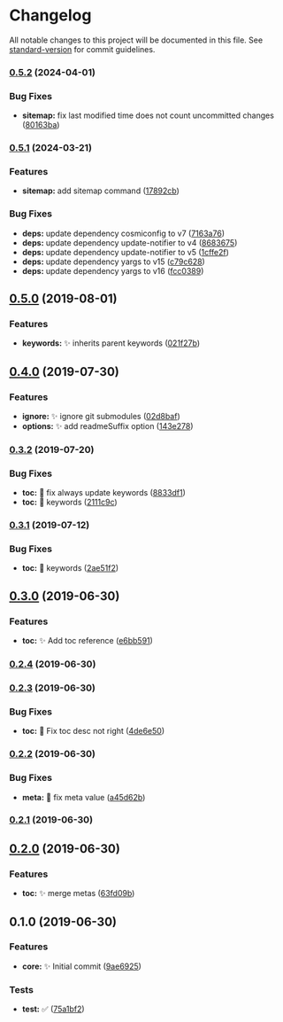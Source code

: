 # Changelog

All notable changes to this project will be documented in this file. See [standard-version](https://github.com/conventional-changelog/standard-version) for commit guidelines.

### [0.5.2](https://github.com/vivaxy/github-pages-scripts/compare/v0.5.1...v0.5.2) (2024-04-01)


### Bug Fixes

* **sitemap:** fix last modified time does not count uncommitted changes ([80163ba](https://github.com/vivaxy/github-pages-scripts/commit/80163baa3dc445f918fa06182eee44ee653ef06f))

### [0.5.1](https://github.com/vivaxy/github-pages-scripts/compare/v0.5.0...v0.5.1) (2024-03-21)


### Features

* **sitemap:** add sitemap command ([17892cb](https://github.com/vivaxy/github-pages-scripts/commit/17892cb30b20c688de5f540ed0ec287e67da8168))


### Bug Fixes

* **deps:** update dependency cosmiconfig to v7 ([7163a76](https://github.com/vivaxy/github-pages-scripts/commit/7163a76ffd61a4a1976c0917aad443a4370fa820))
* **deps:** update dependency update-notifier to v4 ([8683675](https://github.com/vivaxy/github-pages-scripts/commit/8683675c2259624acc0263955bbaddb0047e02f5))
* **deps:** update dependency update-notifier to v5 ([1cffe2f](https://github.com/vivaxy/github-pages-scripts/commit/1cffe2f009294cbb62142b646eff9fb595520029))
* **deps:** update dependency yargs to v15 ([c79c628](https://github.com/vivaxy/github-pages-scripts/commit/c79c62875688f362c4a8dcf80b058eb384604e5e))
* **deps:** update dependency yargs to v16 ([fcc0389](https://github.com/vivaxy/github-pages-scripts/commit/fcc038990b4e5859a82d5345e9833cba4225a4dd))

## [0.5.0](https://github.com/vivaxy/github-pages-scripts/compare/v0.4.0...v0.5.0) (2019-08-01)


### Features

* **keywords:** :sparkles: inherits parent keywords ([021f27b](https://github.com/vivaxy/github-pages-scripts/commit/021f27b))



## [0.4.0](https://github.com/vivaxy/github-pages-scripts/compare/v0.3.2...v0.4.0) (2019-07-30)


### Features

* **ignore:** :sparkles: ignore git submodules ([02d8baf](https://github.com/vivaxy/github-pages-scripts/commit/02d8baf))
* **options:** :sparkles: add readmeSuffix option ([143e278](https://github.com/vivaxy/github-pages-scripts/commit/143e278))



### [0.3.2](https://github.com/vivaxy/github-pages-scripts/compare/v0.3.0...v0.3.2) (2019-07-20)


### Bug Fixes

* **toc:** :bug: fix always update keywords ([8833df1](https://github.com/vivaxy/github-pages-scripts/commit/8833df1))
* **toc:** :bug: keywords ([2111c9c](https://github.com/vivaxy/github-pages-scripts/commit/2111c9c))



### [0.3.1](https://github.com/vivaxy/github-pages-scripts/compare/v0.3.0...v0.3.1) (2019-07-12)


### Bug Fixes

* **toc:** :bug: keywords ([2ae51f2](https://github.com/vivaxy/github-pages-scripts/commit/2ae51f2))



## [0.3.0](https://github.com/vivaxy/github-pages-scripts/compare/v0.2.4...v0.3.0) (2019-06-30)


### Features

* **toc:** :sparkles: Add toc reference ([e6bb591](https://github.com/vivaxy/github-pages-scripts/commit/e6bb591))



### [0.2.4](https://github.com/vivaxy/github-pages-scripts/compare/v0.2.3...v0.2.4) (2019-06-30)



### [0.2.3](https://github.com/vivaxy/github-pages-scripts/compare/v0.2.2...v0.2.3) (2019-06-30)


### Bug Fixes

* **toc:** :bug: Fix toc desc not right ([4de6e50](https://github.com/vivaxy/github-pages-scripts/commit/4de6e50))



### [0.2.2](https://github.com/vivaxy/github-pages-scripts/compare/v0.2.1...v0.2.2) (2019-06-30)


### Bug Fixes

* **meta:** :bug: fix meta value ([a45d62b](https://github.com/vivaxy/github-pages-scripts/commit/a45d62b))



### [0.2.1](https://github.com/vivaxy/github-pages-scripts/compare/v0.2.0...v0.2.1) (2019-06-30)



## [0.2.0](https://github.com/vivaxy/github-pages-scripts/compare/v0.1.0...v0.2.0) (2019-06-30)


### Features

* **toc:** :sparkles: merge metas ([63fd09b](https://github.com/vivaxy/github-pages-scripts/commit/63fd09b))



## 0.1.0 (2019-06-30)


### Features

* **core:** :sparkles: Initial commit ([9ae6925](https://github.com/vivaxy/github-pages-scripts/commit/9ae6925))


### Tests

* **test:** :white_check_mark: ([75a1bf2](https://github.com/vivaxy/github-pages-scripts/commit/75a1bf2))
